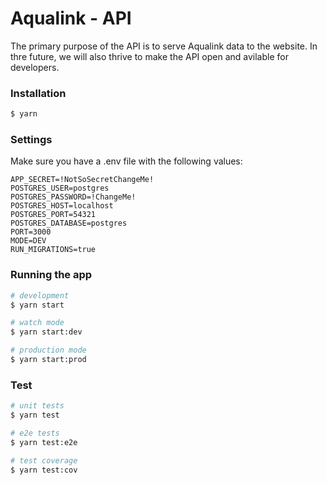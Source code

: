 # Aqualink - API
The primary purpose of the API is to serve Aqualink data to the website. In thre future, we will also thrive to make the API open and avilable for developers.

### Installation

```bash
$ yarn
```

### Settings
Make sure you have a .env file with the following values:

```
APP_SECRET=!NotSoSecretChangeMe!
POSTGRES_USER=postgres
POSTGRES_PASSWORD=!ChangeMe!
POSTGRES_HOST=localhost
POSTGRES_PORT=54321
POSTGRES_DATABASE=postgres
PORT=3000
MODE=DEV
RUN_MIGRATIONS=true
```

### Running the app

```bash
# development
$ yarn start

# watch mode
$ yarn start:dev

# production mode
$ yarn start:prod
```

### Test

```bash
# unit tests
$ yarn test

# e2e tests
$ yarn test:e2e

# test coverage
$ yarn test:cov
```